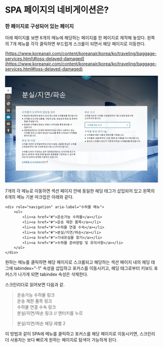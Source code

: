 # SPA 페이지의 네비게이션은?

### 한 페이지로 구성되어 있는 페이지

아래 페이지를 보면 6개의 메뉴에 해당하는 페이지를 한 페이지로 제작해 놓았다. 왼쪽의 7개 메뉴를 각각 클릭하면 부드럽게 스크롤이 되면서 해당 페이지로 이동한다.

[https://www.koreanair.com/content/koreanair/korea/ko/traveling/baggage-services.html\#loss-delayed-damaged](https://www.koreanair.com/content/koreanair/korea/ko/traveling/baggage-services.html#loss-delayed-damaged)

![](../../.gitbook/assets/image%20%2815%29.png)

 7개의 각 메뉴로 이동하면 섹션 페이지 안에  동일한 헤딩 태그가 삽입되어 있고 왼쪽의 6개의 메뉴 기본 마크업은 아래와 같다.

```markup
<div role="navigation" aria-label="수하물 메뉴">
    <ul>
        <li><a href="#">운송가능 수하물</a></li>
        <li><a href="#">운송 제한 품목</a></li>
        <li><a href="#">수하물 연결 수속</a></li>
        <li><a href="#">분실/지연/파손</a></li>
        <li><a href="#">기내유실물 찾기</a></li>
        <li><a href="#">수하물 준비방법 및 유의사항</a></li>
    </ul>
</div>
```

원하는 메뉴를 클릭하면 해당 페이지로 스크롤되고 해당하는 섹션 페이지 내의 헤딩 태그에 tabindex="-1" 속성을 삽입하고 포커스를 이동시키고,  헤딩 태그로부터 키보드 포커스가 나가게 되면 tabindex 속성은 삭제한다.

스크린리더로 읽어보면 다음과 같.

> 운송가능 수하물 링크  
> 운송 제한 품목 링크  
> 수하물 연결 수속 링크  
> 분실/지연/파손 링크  // 엔터키를 누르  
>   
> 분실/지연/파손 헤딩 레벨 2

이 방법과 같이 SPA에 메뉴를 클릭하고 포커스를 해당 페이지로 이동시키면, 스크린리더 사용자는 보다 빠르게 원하는 페이지로 탐색이 가능하게 된다. 

